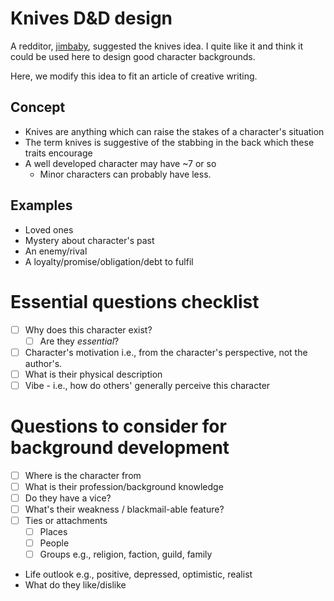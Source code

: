 # Knives D&D design 

A redditor,
[jimbaby](https://arcaneeye.com/dm-tools-5e/dnd-character-backstory-template/),
suggested the knives idea. I quite like it and think it could be used here to
design good character backgrounds. 

Here, we modify this idea to fit an article of creative writing. 

## Concept

- Knives are anything which can raise the stakes of a character's situation
- The term knives is suggestive of the stabbing in the back which these traits
  encourage 
- A well developed character may have ~7 or so 
  - Minor characters can probably have less. 

##  Examples

- Loved ones 
- Mystery about character's past
- An enemy/rival
- A loyalty/promise/obligation/debt to fulfil 

# Essential questions checklist 

- [ ] Why does this character exist? 
  - [ ] Are they _essential_? 
- [ ] Character's motivation i.e., from the character's perspective, not the
  author's. 
- [ ] What is their physical description 
- [ ] Vibe - i.e., how do others' generally perceive this character

# Questions to consider for background development

- [ ] Where is the character from 
- [ ] What is their profession/background knowledge
- [ ] Do they have a vice?
- [ ] What's their weakness / blackmail-able feature? 
- [ ] Ties or attachments
  - [ ] Places 
  - [ ] People 
  - [ ] Groups e.g., religion, faction, guild, family
- Life outlook e.g., positive, depressed, optimistic, realist 
- What do they like/dislike